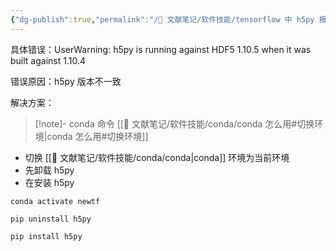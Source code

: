 ```yaml
---
{"dg-publish":true,"permalink":"/🌿 文献笔记/软件技能/tensorflow 中 h5py 报错/"}
---
```



具体错误：UserWarning: h5py is running against HDF5 1.10.5 when it was built against 1.10.4

错误原因：h5py 版本不一致

解决方案：

> [!note]- conda 命令
>  [[🌿 文献笔记/软件技能/conda/conda 怎么用#切换环境\|conda 怎么用#切换环境]]

- 切换 [[🌿 文献笔记/软件技能/conda/conda\|conda]] 环境为当前环境
- 先卸载 h5py 
- 在安装 h5py

```shell
conda activate newtf

pip uninstall h5py

pip install h5py
```
